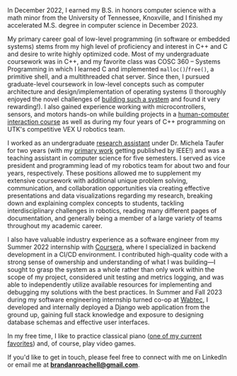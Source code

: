 <p class='lead'>
In December 2022, I earned my B.S. in honors computer science with a math minor from the University of Tennessee, Knoxville, and I finished my accelerated M.S. degree in computer science in December 2023.
</p>

My primary career goal of low-level programming (in software or embedded systems) stems from my high level of proficiency and interest in C++ and C and desire to write highly optimized code. Most of my undergraduate coursework was in C++, and my favorite class was COSC 360 – Systems Programming in which I learned C and implemented `malloc()`/`free()`, a primitive shell, and a multithreaded chat server. Since then, I pursued graduate-level coursework in low-level concepts such as computer architecture and design/implementation of operating systems (I thoroughly enjoyed the novel challenges of [building such a system](https://www.brandanroachell.com/posts/operating-system) and found it very rewarding!). I also gained experience working with microcontrollers, sensors, and motors hands-on while building projects in a [human-computer interaction course](https://www.brandanroachell.com/posts/cosc594-blog) as well as during my four years of C++ programming on UTK's competitive VEX U robotics team.

I worked as an undergraduate [research assistant](https://globalcomputing.group/) under Dr. Michela Taufer for two years (with my [primary work](https://ieeexplore.ieee.org/document/10040660) getting published by IEEE!) and was a teaching assistant in computer science for five semesters. I served as vice president and programming lead of my robotics team for about two and four years, respectively. These positions allowed me to supplement my extensive coursework with additional unique problem solving, communication, and collaboration opportunities via creating effective presentations and data visualizations regarding my research, breaking down and explaining complex concepts to students, tackling interdisciplinary challenges in robotics, reading many different pages of documentation, and generally being a member of a large variety of teams throughout my academic career.

I also have valuable industry experience as a software engineer from my Summer 2022 internship with [Coursera](https://www.coursera.org/), where I specialized in backend development in a CI/CD environment. I contributed high-quality code with a strong sense of ownership and understanding of what I was building&mdash;I sought to grasp the system as a whole rather than only work within the scope of my project, considered unit testing and metrics logging, and was able to independently utilize available resources for implementing and debugging my solutions with the best practices. In Summer and Fall 2023 during my software engineering internship turned co-op at [Wabtec](https://www.wabteccorp.com/), I developed and internally deployed a Django web application from the ground up, gaining full stack knowledge and exposure to designing database schemas and effective user interfaces.

In my free time, I like to practice classical piano ([one of my current favorites](https://www.youtube.com/watch?v=cxlf-ZmE8JI)) and, of course, play video games.

If you'd like to get in touch, please feel free to connect with me on LinkedIn or email me at **brandanroachell@gmail.com**.